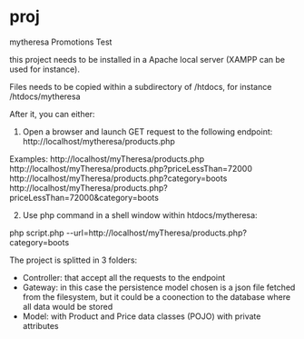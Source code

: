 # proj

mytheresa Promotions Test

this project needs to be installed in a Apache local server (XAMPP can be used for instance).

Files needs to be copied within a subdirectory of /htdocs, for instance /htdocs/mytheresa

After it, you can either:

1. Open a browser and launch GET request to the following endpoint: http://localhost/mytheresa/products.php

  Examples:
  http://localhost/myTheresa/products.php
  http://localhost/myTheresa/products.php?priceLessThan=72000
  http://localhost/myTheresa/products.php?category=boots
  http://localhost/myTheresa/products.php?priceLessThan=72000&category=boots
  
2. Use php command in a shell window within htdocs/mytheresa:

  php script.php --url=http://localhost/myTheresa/products.php?category=boots
  

The project is splitted in 3 folders:
- Controller: that accept all the requests to the endpoint
- Gateway: in this case the persistence model chosen is a json file fetched from the filesystem, but it could be a coonection to the database where all data would be stored
- Model: with Product and Price data classes (POJO) with private attributes


